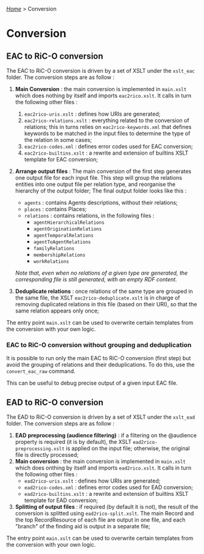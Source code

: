 [_Home_](index.html) > Conversion

# Conversion

## EAC to RiC-O conversion

The EAC to RiC-O conversion is driven by a set of XSLT under the `xslt_eac` folder. The conversion steps are as follow :

1. **Main Conversion** :  the main conversion is implemented in `main.xslt` which does nothing by itself and imports `eac2rico.xslt`. It calls in turn the following other files :
	1. `eac2rico-uris.xslt` : defines how URIs are generated;
	1. `eac2rico-relations.xslt` : everything related to the conversion of relations; this in turns relies on `eac2rico-keywords.xml` that defines keywords to be matched in the input files to determine the type of the relation in some cases;
	1. `eac2rico-codes.xml` : defines error codes used for EAC conversion;
	1. `eac2rico-builtins.xslt` : a rewrite and extension of builtins XSLT template for EAC conversion;
2. **Arrange output files** : The main conversion of the first step generates one output file for each input file. This step will group the relations entities into one output file per relation type, and reorganise the hierarchy of the output folder; The final output folder looks like this :
	- `agents` : contains Agents descriptions, without their relations;
	- `places` : contains Places;
	- `relations` : contains relations, in the following files :
		- `agentHierarchicalRelations`
		- `agentOriginationRelations`
		- `agentTemporalRelations`
		- `agentToAgentRelations`
		- `familyRelations`
		- `membershipRelations`
		- `workRelations`

	_Note that, even when no relations of a given type are generated, the corresponding file is still generated, with an empty RDF content._

3. **Deduplicate relations** :  once relations of the same type are grouped in the same file, the XSLT `eac2rico-deduplicate.xslt` is in charge of removing duplicated relations in this file (based on their URI), so that the same relation appears only once;

The entry point `main.xslt` can be used to overwrite certain templates from the conversion with your own logic.

### EAC to RiC-O conversion without grouping and deduplication

It is possible to run only the main EAC to RiC-O conversion (first step) but avoid the grouping of relations and their deduplications. To do this, use the `convert_eac_raw` command.

This can be useful to debug precise output of a given input EAC file.

## EAD to RiC-O conversion

The EAD to RiC-O conversion is driven by a set of XSLT under the `xslt_ead` folder. The conversion steps are as follow :

1. **EAD preprocessing (audience filtering)** : if a filtering on the @audience property is required (it is by default), the XSLT `ead2rico-preprocessing.xslt` is applied on the input file; otherwise, the original file is directly processed;
2. **Main conversion** : the main conversion is implemented in `main.xslt` which does onthing by itself and imports `ead2rico.xslt`. It calls in turn the following other files :
	- `ead2rico-uris.xslt` : defines how URIs are generated;
	- `ead2rico-codes.xml` : defines error codes used for EAD conversion;
	- `ead2rico-builtins.xslt` : a rewrite and extension of builtins XSLT template for EAD conversion;
3. **Splitting of output files** : if required (by default it is not), the result of the conversion is splitted using `ead2rico-split.xslt`. The main Record and the top RecordResource of each file are output in one file, and each "branch" of the finding aid is output in a separate file;

The entry point `main.xslt` can be used to overwrite certain templates from the conversion with your own logic.